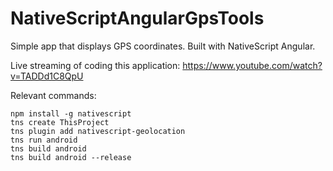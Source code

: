 # NativeScriptAngularGpsTools
Simple app that displays GPS coordinates. Built with NativeScript Angular.

Live streaming of coding this application: https://www.youtube.com/watch?v=TADDd1C8QpU

Relevant commands:

    npm install -g nativescript
    tns create ThisProject
    tns plugin add nativescript-geolocation
    tns run android
    tns build android
    tns build android --release
 
